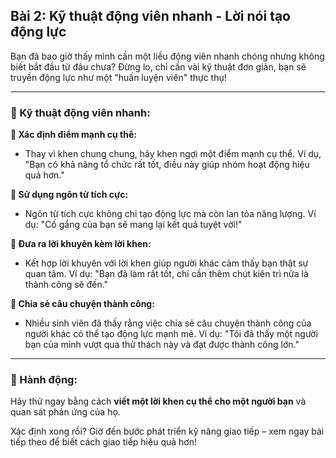 ## Bài 2: Kỹ thuật động viên nhanh - Lời nói tạo động lực  

Bạn đã bao giờ thấy mình cần một liều động viên nhanh chóng nhưng không biết bắt đầu từ đâu chưa? Đừng lo, chỉ cần vài kỹ thuật đơn giản, bạn sẽ truyền động lực như một "huấn luyện viên" thực thụ!

---

### 📌 Kỹ thuật động viên nhanh:

**🔹 Xác định điểm mạnh cụ thể:**
- Thay vì khen chung chung, hãy khen ngợi một điểm mạnh cụ thể. Ví dụ, "Bạn có khả năng tổ chức rất tốt, điều này giúp nhóm hoạt động hiệu quả hơn."

**🔹 Sử dụng ngôn từ tích cực:**
- Ngôn từ tích cực không chỉ tạo động lực mà còn lan tỏa năng lượng. Ví dụ: "Cố gắng của bạn sẽ mang lại kết quả tuyệt vời!"

**🔹 Đưa ra lời khuyên kèm lời khen:**
- Kết hợp lời khuyên với lời khen giúp người khác cảm thấy bạn thật sự quan tâm. Ví dụ: "Bạn đã làm rất tốt, chỉ cần thêm chút kiên trì nữa là thành công sẽ đến."

**🔹 Chia sẻ câu chuyện thành công:**
- Nhiều sinh viên đã thấy rằng việc chia sẻ câu chuyện thành công của người khác có thể tạo động lực mạnh mẽ. Ví dụ: "Tôi đã thấy một người bạn của mình vượt qua thử thách này và đạt được thành công lớn."

---

### 🚀 Hành động:

Hãy thử ngay bằng cách **viết một lời khen cụ thể cho một người bạn** và quan sát phản ứng của họ.

Xác định xong rồi? Giờ đến bước phát triển kỹ năng giao tiếp – xem ngay bài tiếp theo để biết cách giao tiếp hiệu quả hơn!